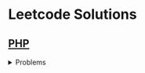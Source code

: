 # Leetcode Solutions

## [PHP](PHP/)
<details><summary>Problems</summary>
<a href="./PHP/1-two-sum.md">1. Two Sum</a><br>
<a href="./PHP/4-median-of-two-sorted-arrays.md">4. Median of Two Sorted Arrays</a><br>
<a href="./PHP/242-valid-anagram.md">242. Valid Anagram</a><br>
<a href="./PHP/796-rotate-string.md">796. Rotate String</a><br>
</details>